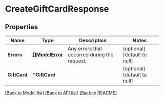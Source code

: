 # CreateGiftCardResponse

## Properties
Name | Type | Description | Notes
------------ | ------------- | ------------- | -------------
**Errors** | [**[]ModelError**](Error.md) | Any errors that occurred during the request. | [optional] [default to null]
**GiftCard** | [***GiftCard**](GiftCard.md) |  | [optional] [default to null]

[[Back to Model list]](../README.md#documentation-for-models) [[Back to API list]](../README.md#documentation-for-api-endpoints) [[Back to README]](../README.md)

